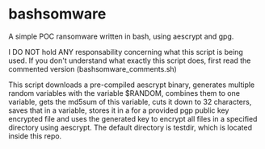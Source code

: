 # bashsomware
A simple POC ransomware written in bash, using aescrypt and gpg.

I DO NOT hold ANY responsability concerning what this script is being used.
If you don't understand what exactly this script does, first read the commented version (bashsomware_comments.sh)

This script downloads a pre-compiled aescrypt binary, generates multiple random variables with the variable $RANDOM, combines them to one variable, gets the md5sum of this variable, cuts it down to 32 characters, saves that in a variable, stores it in a for a provided pgp public key encrypted file and uses the generated key to encrypt all files in a specified directory using aescrypt. The default directory is testdir, which is located inside this repo.
